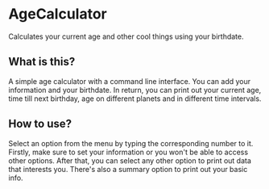 # AgeCalculator

Calculates your current age and other cool things using your birthdate.

## What is this? ##

A simple age calculator with a command line interface. You can add your information and your birthdate. In return, you can print out your current age, time till next birthday, age on different planets and in different time intervals.

## How to use? ##

Select an option from the menu by typing the corresponding number to it. Firstly, make sure to set your information or you won't be able to access other options. After that, you can select any other option to print out data that interests you. There's also a summary option to print out your basic info.